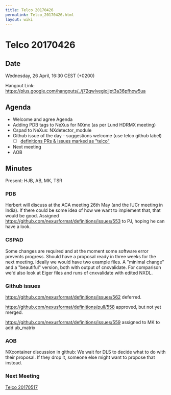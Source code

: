 ```yaml
---
title: Telco 20170426
permalink: Telco_20170426.html
layout: wiki
---
```

Telco 20170426
==============

Date
----

Wednesday, 26 April, 16:30 CEST (+0200)

<!-- end of autogeneration -->

Hangout Link:
<https://plus.google.com/hangouts/_/j72qwlvegiojjpt3a36pfhow5ua>

Agenda
------

-   Welcome and agree Agenda
-   Adding PDB tags to NeXus for NXmx (as per Lund HDRMX meeting)
-   Cspad to NeXus: NXdetector_module
-   Github issue of the day - suggestions welcome (use telco github label)
    - [ ] [definitions PRs & issues marked as "telco"](https://github.com/nexusformat/definitions/labels/telco)
-   Next meeting
-   AOB

Minutes
-------

Present: HJB, AB, MK, TSR

### PDB

Herbert will discuss at the ACA meeting 26th May (and the IUCr meeting in India). If there could be some idea of how we want to implement that, that would be good.
Assigned https://github.com/nexusformat/definitions/issues/553 to PJ, hoping he can have a look.

### CSPAD

Some changes are required and at the moment some software error prevents progress. Should have a proposal ready in three weeks for the next meeting.
Ideally we would have two example files. A "minimal change"  and a "beautiful" version, both with output of cnxvalidate. For comparison we'd also look at Eiger files and runs of cnxvalidate with edited NXDL.

### Github issues

https://github.com/nexusformat/definitions/issues/562 deferred.

https://github.com/nexusformat/definitions/pull/558 approved, but not yet merged.

https://github.com/nexusformat/definitions/issues/559 assigned to MK to add ub_matrix

### AOB

NXcontainer discussion in github: We wait for DLS to decide what to do with their proposal. If they drop it, someone else might want to propose that instead.




### Next Meeting
[Telco 20170517](Telco_20170517.html)

